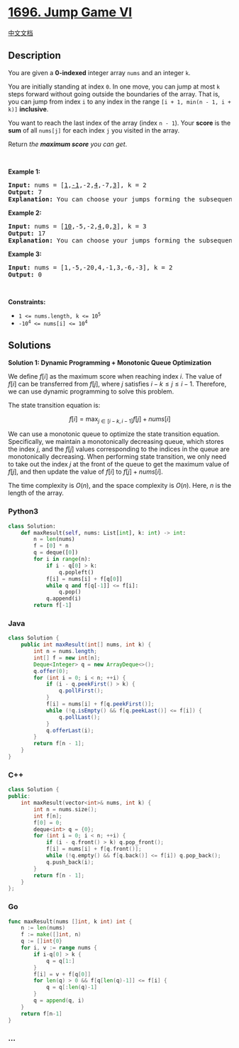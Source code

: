 # [1696. Jump Game VI](https://leetcode.com/problems/jump-game-vi)

[中文文档](/solution/1600-1699/1696.Jump%20Game%20VI/README.md)

## Description

<p>You are given a <strong>0-indexed</strong> integer array <code>nums</code> and an integer <code>k</code>.</p>

<p>You are initially standing at index <code>0</code>. In one move, you can jump at most <code>k</code> steps forward without going outside the boundaries of the array. That is, you can jump from index <code>i</code> to any index in the range <code>[i + 1, min(n - 1, i + k)]</code> <strong>inclusive</strong>.</p>

<p>You want to reach the last index of the array (index <code>n - 1</code>). Your <strong>score</strong> is the <strong>sum</strong> of all <code>nums[j]</code> for each index <code>j</code> you visited in the array.</p>

<p>Return <em>the <strong>maximum score</strong> you can get</em>.</p>

<p>&nbsp;</p>
<p><strong class="example">Example 1:</strong></p>

<pre>
<strong>Input:</strong> nums = [<u>1</u>,<u>-1</u>,-2,<u>4</u>,-7,<u>3</u>], k = 2
<strong>Output:</strong> 7
<strong>Explanation:</strong> You can choose your jumps forming the subsequence [1,-1,4,3] (underlined above). The sum is 7.
</pre>

<p><strong class="example">Example 2:</strong></p>

<pre>
<strong>Input:</strong> nums = [<u>10</u>,-5,-2,<u>4</u>,0,<u>3</u>], k = 3
<strong>Output:</strong> 17
<strong>Explanation:</strong> You can choose your jumps forming the subsequence [10,4,3] (underlined above). The sum is 17.
</pre>

<p><strong class="example">Example 3:</strong></p>

<pre>
<strong>Input:</strong> nums = [1,-5,-20,4,-1,3,-6,-3], k = 2
<strong>Output:</strong> 0
</pre>

<p>&nbsp;</p>
<p><strong>Constraints:</strong></p>

<ul>
	<li><code>1 &lt;= nums.length, k &lt;= 10<sup>5</sup></code></li>
	<li><code>-10<sup>4</sup> &lt;= nums[i] &lt;= 10<sup>4</sup></code></li>
</ul>

## Solutions

**Solution 1: Dynamic Programming + Monotonic Queue Optimization**

We define $f[i]$ as the maximum score when reaching index $i$. The value of $f[i]$ can be transferred from $f[j]$, where $j$ satisfies $i - k \leq j \leq i - 1$. Therefore, we can use dynamic programming to solve this problem.

The state transition equation is:

$$
f[i] = \max_{j \in [i - k, i - 1]} f[j] + nums[i]
$$

We can use a monotonic queue to optimize the state transition equation. Specifically, we maintain a monotonically decreasing queue, which stores the index $j$, and the $f[j]$ values corresponding to the indices in the queue are monotonically decreasing. When performing state transition, we only need to take out the index $j$ at the front of the queue to get the maximum value of $f[j]$, and then update the value of $f[i]$ to $f[j] + nums[i]$.

The time complexity is $O(n)$, and the space complexity is $O(n)$. Here, $n$ is the length of the array.

<!-- tabs:start -->

### **Python3**

```python
class Solution:
    def maxResult(self, nums: List[int], k: int) -> int:
        n = len(nums)
        f = [0] * n
        q = deque([0])
        for i in range(n):
            if i - q[0] > k:
                q.popleft()
            f[i] = nums[i] + f[q[0]]
            while q and f[q[-1]] <= f[i]:
                q.pop()
            q.append(i)
        return f[-1]
```

### **Java**

```java
class Solution {
    public int maxResult(int[] nums, int k) {
        int n = nums.length;
        int[] f = new int[n];
        Deque<Integer> q = new ArrayDeque<>();
        q.offer(0);
        for (int i = 0; i < n; ++i) {
            if (i - q.peekFirst() > k) {
                q.pollFirst();
            }
            f[i] = nums[i] + f[q.peekFirst()];
            while (!q.isEmpty() && f[q.peekLast()] <= f[i]) {
                q.pollLast();
            }
            q.offerLast(i);
        }
        return f[n - 1];
    }
}
```

### **C++**

```cpp
class Solution {
public:
    int maxResult(vector<int>& nums, int k) {
        int n = nums.size();
        int f[n];
        f[0] = 0;
        deque<int> q = {0};
        for (int i = 0; i < n; ++i) {
            if (i - q.front() > k) q.pop_front();
            f[i] = nums[i] + f[q.front()];
            while (!q.empty() && f[q.back()] <= f[i]) q.pop_back();
            q.push_back(i);
        }
        return f[n - 1];
    }
};
```

### **Go**

```go
func maxResult(nums []int, k int) int {
	n := len(nums)
	f := make([]int, n)
	q := []int{0}
	for i, v := range nums {
		if i-q[0] > k {
			q = q[1:]
		}
		f[i] = v + f[q[0]]
		for len(q) > 0 && f[q[len(q)-1]] <= f[i] {
			q = q[:len(q)-1]
		}
		q = append(q, i)
	}
	return f[n-1]
}
```

### **...**

```

```

<!-- tabs:end -->
